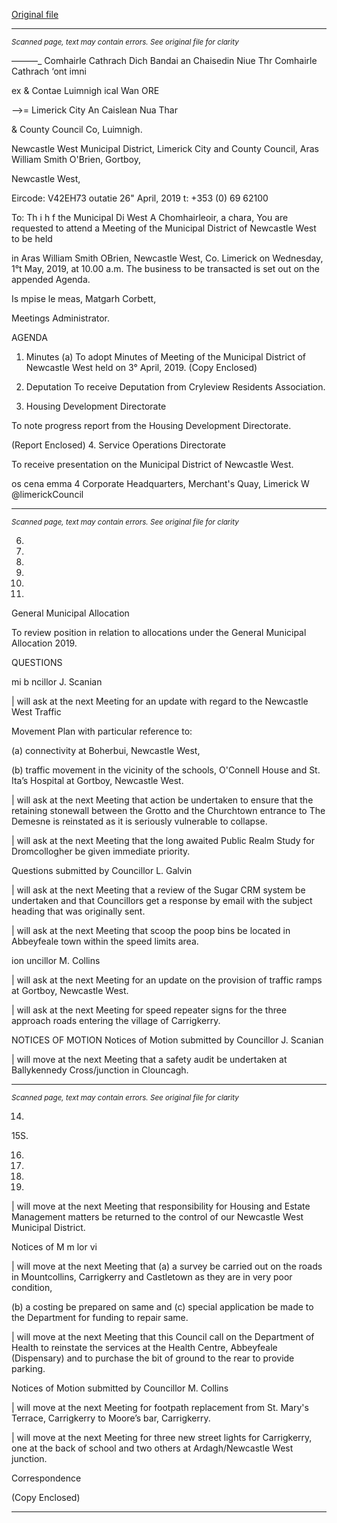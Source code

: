 [Original file](https://www.limerick.ie/sites/default/files/media/documents/2019-04/00%202019-05-01%20Agenda.pdf)

---
*<small>Scanned page, text may contain errors. See original file for clarity</small>*  

———_ Comhairle Cathrach Dich Bandai an Chaisedin Niue Thr
Comhairle Cathrach ‘ont imni

ex & Contae Luimnigh ical Wan ORE

—>= Limerick City An Caislean Nua Thar

& County Council Co, Luimnigh.

Newcastle West Municipal District,
Limerick City and County Council,
Aras William Smith O'Brien,
Gortboy,

Newcastle West,

Eircode: V42EH73
outatie
26" April, 2019 t: +353 (0) 69 62100

To: Th i h f the Municipal Di West
A Chomhairleoir, a chara,
You are requested to attend a Meeting of the Municipal District of Newcastle West to be held

in Aras William Smith OBrien, Newcastle West, Co. Limerick on Wednesday, 1°t May, 2019, at
10.00 a.m. The business to be transacted is set out on the appended Agenda.

Is mpise le meas,
Matgarh Corbett,

Meetings Administrator.

AGENDA

1. Minutes
(a) To adopt Minutes of Meeting of the Municipal District of Newcastle West held on 3°
April, 2019.
(Copy Enclosed)
2. Deputation
To receive Deputation from Cryleview Residents Association.

3. Housing Development Directorate

To note progress report from the Housing Development Directorate.

(Report Enclosed)
4. Service Operations Directorate

To receive presentation on the Municipal District of Newcastle West.

os
cena emma 4
Corporate Headquarters, Merchant's Quay, Limerick W @limerickCouncil


---
*<small>Scanned page, text may contain errors. See original file for clarity</small>*  

6.

7.

10.

11.

12.

13.

General Municipal Allocation

To review position in relation to allocations under the General Municipal Allocation
2019.

QUESTIONS

mi b ncillor J. Scanian

| will ask at the next Meeting for an update with regard to the Newcastle West Traffic

Movement Plan with particular reference to:

(a) connectivity at Boherbui, Newcastle West,

(b) traffic movement in the vicinity of the schools, O'Connell House and St. Ita’s
Hospital at Gortboy, Newcastle West.

| will ask at the next Meeting that action be undertaken to ensure that the retaining
stonewall between the Grotto and the Churchtown entrance to The Demesne is
reinstated as it is seriously vulnerable to collapse.

| will ask at the next Meeting that the long awaited Public Realm Study for
Dromcollogher be given immediate priority.

Questions submitted by Councillor L. Galvin

| will ask at the next Meeting that a review of the Sugar CRM system be undertaken
and that Councillors get a response by email with the subject heading that was
originally sent.

| will ask at the next Meeting that scoop the poop bins be located in Abbeyfeale town
within the speed limits area.

ion uncillor M. Collins

| will ask at the next Meeting for an update on the provision of traffic ramps at
Gortboy, Newcastle West.

| will ask at the next Meeting for speed repeater signs for the three approach roads
entering the village of Carrigkerry.

NOTICES OF MOTION
Notices of Motion submitted by Councillor J. Scanian

| will move at the next Meeting that a safety audit be undertaken at Ballykennedy
Cross/junction in Clouncagh.


---
*<small>Scanned page, text may contain errors. See original file for clarity</small>*  

14.

15S.

16.

17.

18.

19.

| will move at the next Meeting that responsibility for Housing and Estate
Management matters be returned to the control of our Newcastle West Municipal
District.

Notices of M m lor vi

| will move at the next Meeting that (a) a survey be carried out on the roads in
Mountcollins, Carrigkerry and Castletown as they are in very poor condition,

(b) a costing be prepared on same and (c) special application be made to the
Department for funding to repair same.

| will move at the next Meeting that this Council call on the Department of Health to
reinstate the services at the Health Centre, Abbeyfeale (Dispensary) and to purchase
the bit of ground to the rear to provide parking.

Notices of Motion submitted by Councillor M. Collins

| will move at the next Meeting for footpath replacement from St. Mary's Terrace,
Carrigkerry to Moore’s bar, Carrigkerry.

| will move at the next Meeting for three new street lights for Carrigkerry, one at the
back of school and two others at Ardagh/Newcastle West junction.

Correspondence

(Copy Enclosed)


---
